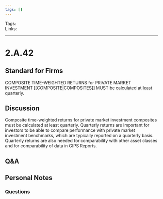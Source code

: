 ```yaml
---
tags: []
---
```

Tags:  
Links: 
___
# 2.A.42
## Standard for Firms
COMPOSITE TIME-WEIGHTED RETURNS for PRIVATE MARKET INVESTMENT [[COMPOSITE|COMPOSITES]] MUST be calculated at least quarterly.
## Discussion
Composite time-weighted returns for private market investment composites must be calculated at least quarterly. Quarterly returns are important for investors to be able to compare performance with private market investment benchmarks, which are typically reported on a quarterly basis. Quarterly returns are also needed for comparability with other asset classes and for comparability of data in GIPS Reports.
## Q&A

## Personal Notes

### Questions